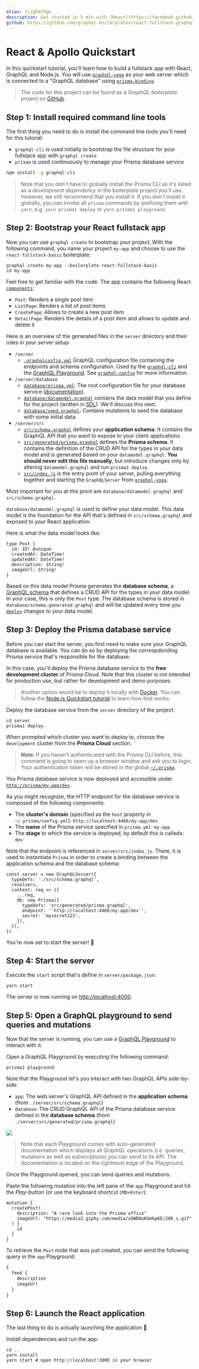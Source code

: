 ```yaml
---
alias: tijghei9go
description: Get started in 5 min with [React](https://facebook.github.io/react/), [Apollo Client](https://github.com/apollographql/apollo-client) and [GraphQL](https://www.graphql.org) and learn how to build a simple Instagram clone.
github: https://github.com/graphql-boilerplates/react-fullstack-graphql/tree/master/basic
---
```


# React & Apollo Quickstart

In this quickstart tutorial, you'll learn how to build a fullstack app with React, GraphQL and Node.js. You will use [`graphql-yoga`](https://github.com/graphcool/graphql-yoga/) as your web server which is connected to a "GraphQL database" using [`prisma-binding`](https://github.com/graphcool/prisma-binding).

> The code for this project can be found as a _GraphQL boilerplate_ project on [GitHub](https://github.com/graphql-boilerplates/react-fullstack-graphql/tree/master/basic).

## Step 1: Install required command line tools

The first thing you need to do is install the command line tools you'll need for this tutorial:

- `graphql-cli` is used initially to bootstrap the file structure for your fullstack app with `graphql create`
- `prisma` is used continuously to manage your Prisma database service

<Instruction>

```sh
npm install -g graphql-cli
```

</Instruction>

> Note that you don't have to globally install the Prisma CLI as it's listed as a _development dependency_ in the boilerplate project you'll use. However, we still recommend that you install it. If you don't install it globally, you can invoke all `prisma` commands by prefixing them with `yarn`, e.g. `yarn prisma1 deploy` or `yarn prisma1 playground`.

## Step 2: Bootstrap your React fullstack app

<Instruction>

Now you can use `graphql create` to bootstrap your project. With the following command, you name your project `my-app` and choose to use the `react-fullstack-basic` boilerplate:

```
graphql create my-app --boilerplate react-fullstack-basic
cd my-app
```

Feel free to get familiar with the code. The app contains the following React [`components`](https://github.com/graphql-boilerplates/react-fullstack-graphql/tree/master/basic/server/src/components):

- `Post`: Renders a single post item
- `ListPage`: Renders a list of post items
- `CreatePage`: Allows to create a new post item
- `DetailPage`: Renders the details of a post item and allows to update and delete it

Here is an overview of the generated files in the `server` directory and their roles in your server setup:

- `/server`
  - [`.graphqlconfig.yml`](https://github.com/graphql-boilerplates/react-fullstack-graphql/tree/master/basic/server/.graphqlconfig.yml) GraphQL configuration file containing the endpoints and schema configuration. Used by the [`graphql-cli`](https://github.com/graphcool/graphql-cli) and the [GraphQL Playground](https://github.com/graphcool/graphql-playground). See [`graphql-config`](https://github.com/graphcool/graphql-config) for more information.
- `/server/database`
  - [`database/prisma.yml`](https://github.com/graphql-boilerplates/react-fullstack-graphql/tree/master/basic/server/database/prisma.yml): The root configuration file for your database service ([documentation](https://www.prismagraphql.com/docs/reference/prisma.yml/overview-and-example-foatho8aip)).
  - [`database/datamodel.graphql`](https://github.com/graphql-boilerplates/react-fullstack-graphql/tree/master/basic/server/database/datamodel.graphql) contains the data model that you define for the project (written in [SDL](https://blog.graph.cool/graphql-sdl-schema-definition-language-6755bcb9ce51)). We'll discuss this next.
  - [`database/seed.graphql`](https://github.com/graphql-boilerplates/react-fullstack-graphql/tree/master/basic/server/database/seed.graphql): Contains mutations to seed the database with some initial data.
- `/server/src`
  - [`src/schema.graphql`](https://github.com/graphql-boilerplates/react-fullstack-graphql/tree/master/basic/server/src/schema.graphql) defines your **application schema**. It contains the GraphQL API that you want to expose to your client applications.
  - [`src/generated/prisma.graphql`](https://github.com/graphql-boilerplates/react-fullstack-graphql/tree/master/basic/server/src/generated/prisma.graphql) defines the **Prisma schema**. It contains the definition of the CRUD API for the types in your data model and is generated based on your `datamodel.graphql`. **You should never edit this file manually**, but introduce changes only by altering `datamodel.graphql` and run `prisma1 deploy`.
  - [`src/index.js`](https://github.com/graphql-boilerplates/react-fullstack-graphql/tree/master/basic/server/src/index.js) is the entry point of your server, pulling everything together and starting the `GraphQLServer` from [`graphql-yoga`](https://github.com/graphcool/graphql-yoga).

Most important for you at this point are `database/datamodel.graphql` and `src/schema.graphql`.

`database/datamodel.graphql` is used to define your data model. This data model is the foundation for the API that's defined in `src/schema.graphql` and exposed to your React application.

Here is what the data model looks like:

```graphql(path="server/database/datamodel.graphql")
type Post {
  id: ID! @unique
  createdAt: DateTime!
  updatedAt: DateTime!
  description: String!
  imageUrl: String!
}
```

Based on this data model Prisma generates the **database schema**, a [GraphQL schema](https://blog.graph.cool/graphql-server-basics-the-schema-ac5e2950214e) that defines a CRUD API for the types in your data model. In your case, this is only the `Post` type. The database schema is stored in `database/schema.generated.graphql` and will be updated every time you [`deploy`](!alias-kee1iedaov) changes to your data model.

## Step 3: Deploy the Prisma database service

Before you can start the server, you first need to make sure your GraphQL database is available. You can do so by deploying the correspdonding Prisma service that's responsible for the database.

In this case, you'll deploy the Prisma database service to the **free development cluster** of Prisma Cloud. Note that this cluster is not intended for production use, but rather for development and demo purposes.

> Another option would be to deploy it locally with [Docker](https://www.docker.com/). You can follow the [Node.js Quickstart tutorial](!alias-phe8vai1oo) to learn how that works.

<Instruction>

Deploy the database service from the `server` directory of the project:

```bash(path="")
cd server
prisma1 deploy
```

</Instruction>

<Instruction>

When prompted which cluster you want to deploy to, choose the `development` cluster from the **Prisma Cloud** section.

</Instruction>

> **Note**: If you haven't authenticated with the Prisma CLI before, this command is going to open up a browser window and ask you to login. Your authentication token will be stored in the global [`~/.prisma`](!alias-zoug8seen4).

You Prisma database service is now deployed and accessible under [`http://prisma/my-app/dev`](http://prisma/my-app/dev).

As you might recognize, the HTTP endpoint for the database service is composed of the following components:

- The **cluster's domain** (specified as the `host` property in `~/.prisma/config.yml`): `http://localhost:4466/my-app/dev`
- The **name** of the Prisma service specified in `prisma.yml`: `my-app`
- The **stage** to which the service is deployed, by default this is calleds: `dev`

Note that the endpoint is referenced in `server/src/index.js`. There, it is used to instantiate `Prisma` in order to create a binding between the application schema and the database schema:

```js(path="src/index.js"&nocopy)
const server = new GraphQLServer({
  typeDefs: './src/schema.graphql',
  resolvers,
  context: req => ({
    ...req,
    db: new Prisma({
      typeDefs: 'src/generated/prisma.graphql',
      endpoint: '`http://localhost:4466/my-app/dev`',
      secret: 'mysecret123',
    }),
  }),
})
```

You're now set to start the server! 🚀

## Step 4: Start the server

<Instruction>

Execute the `start` script that's define in `server/package.json`:

```bash(path="server")
yarn start
```

</Instruction>

The server is now running on [http://localhost:4000](http://localhost:4000).

## Step 5: Open a GraphQL playground to send queries and mutations

Now that the server is running, you can use a [GraphQL Playground](https://github.com/graphcool/graphql-playground) to interact with it.

<Instruction>

Open a GraphQL Playground by executing the following command:

```bash(path="server")
prisma1 playground
```

</Instruction>

Note that the Playground let's you interact with two GraphQL APIs side-by-side:

- `app`: The web server's GraphQL API defined in the **application schema** (from `./server/src/schema.graphql`)
- `database`: The CRUD GraphQL API of the Prisma database service defined in the **database schema** (from `./server/src/generated/prisma.graphql`)

![](https://imgur.com/z7MWZA8.png)

> Note that each Playground comes with auto-generated documentation which displays all GraphQL operations (i.e. queries, mutations as well as subscriptions) you can send to its API. The documentation is located on the rightmost edge of the Playground.

Once the Playground opened, you can send queries and mutations.

<Instruction>

Paste the following mutation into the left pane of the `app` Playground and hit the _Play_-button (or use the keyboard shortcut `CMD+Enter`):

```grahpql
mutation {
  createPost(
    description: "A rare look into the Prisma office"
    imageUrl: "https://media2.giphy.com/media/xGWD6oKGmkp6E/200_s.gif"
  ) {
    id
  }
}
```

</Instruction>

<Instruction>

To retrieve the `Post` node that was just created, you can send the following query in the `app` Playground:

```graphql
{
  feed {
    description
    imageUrl
  }
}
```

</Instruction>

<!-- TODO: what is this? should remove?
![](https://imgur.com/w95UEi9.gif)
-->

## Step 6: Launch the React application

The last thing to do is actually launching the application 🚀

<Instruction>

Install dependencies and run the app:

```sh(path="server")
cd ..
yarn install
yarn start # open http://localhost:3000 in your browser
```

</Instruction>
